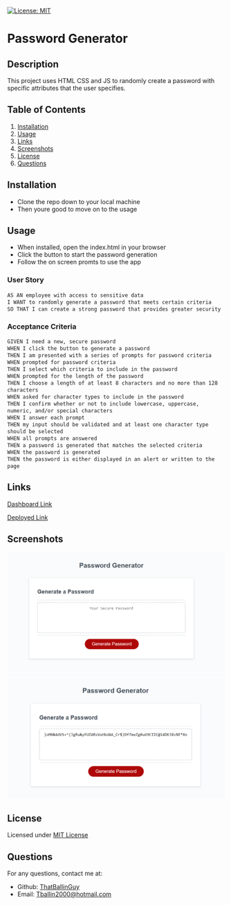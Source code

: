 [![License: MIT](https://img.shields.io/badge/License-MIT-yellow.svg)](https://opensource.org/licenses/MIT)

# Password Generator

## Description
This project uses HTML CSS and JS to randomly create a password with specific attributes that the user specifies.

## Table of Contents
1. [Installation](#installation)
2. [Usage](#usage)
3. [Links](#links)
4. [Screenshots](#screenshots)
5. [License](#license)
6. [Questions](#questions)

## Installation
- Clone the repo down to your local machine
- Then youre good to move on to the usage

## Usage
- When installed, open the index.html in your browser
- Click the button to start the password generation
- Follow the on screen promts to use the app

### User Story

```
AS AN employee with access to sensitive data
I WANT to randomly generate a password that meets certain criteria
SO THAT I can create a strong password that provides greater security
```

### Acceptance Criteria

```
GIVEN I need a new, secure password
WHEN I click the button to generate a password
THEN I am presented with a series of prompts for password criteria
WHEN prompted for password criteria
THEN I select which criteria to include in the password
WHEN prompted for the length of the password
THEN I choose a length of at least 8 characters and no more than 128 characters
WHEN asked for character types to include in the password
THEN I confirm whether or not to include lowercase, uppercase, numeric, and/or special characters
WHEN I answer each prompt
THEN my input should be validated and at least one character type should be selected
WHEN all prompts are answered
THEN a password is generated that matches the selected criteria
WHEN the password is generated
THEN the password is either displayed in an alert or written to the page
```

## Links

[Dashboard Link](https://github.com/ThatBallinGuy/Password-Generator)

[Deployed Link](https://thatballinguy.github.io/Password-Generator/)

## Screenshots

![Initial Img](./Develop/assets/prePressed.png)
![After Img](./Develop/assets/postPressed.png)

## License
Licensed under [MIT License](https://opensource.org/licenses/MIT)

## Questions
For any questions, contact me at:
- Github: [ThatBallinGuy](https://github.com/ThatBallinGuy)
- Email: Tballin2000@hotmail.com
  